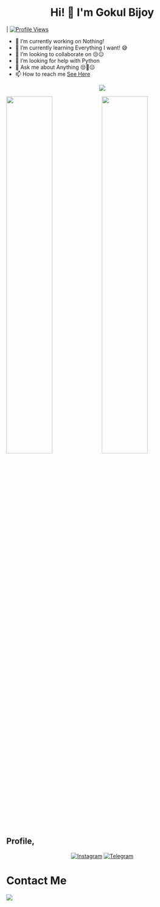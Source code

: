 ## <h1 align="center">Hi! 👋 I'm Gokul Bijoy</h1> |  [![Profile Views](https://komarev.com/ghpvc/?username=AsmSafone&style=for-the-badge)](https://github.com/gokulbijoy-here)

- 🔭 I’m currently working on Nothing!
- 🌱 I’m currently learning Everything I want! 😅
- 👯 I’m looking to collaborate on 😒😑
- 🤔 I’m looking for help with Python
- 💬 Ask me about Anything 😒🤖😑
- 📫 How to reach me [See Here](https://gokulbijoy2@gmail.com)

<p align="center">
  <a href="https://t.me/telegram.dog/carlmax_here"><img src="https://user-images.githubusercontent.com/77770753/117139498-f081c400-adc9-11eb-9aaf-f895a54ecc67.gif"></a>
    </p>
       <img
        width="49%"
        src="https://github-readme-stats.vercel.app/api?username=gokulbijoy-here&count_private=true&include_all_commits=true&show_icons=true&theme=tokyonight&custom_title=GitHub+Stats"
    />
    <img
        width="49%"
        src="https://github-readme-streak-stats.herokuapp.com?user=gokulbijoy-here&theme=tokyonight"
    />
</p>
<h3>

## Profile,
<p align="center">
<a href="https://www.instagram.com/gokulbijoy.in"><img alt="Instagram" src="https://img.shields.io/badge/Gokul Bijoy-%23E4405F.svg?&style=for-the-badge&logo=Instagram&logoColor=white"/></a>
<a href="https://t.me/gokulbijoy"><img alt="Telegram" src="https://img.shields.io/badge/Gokul Bijoy-2CA5E0?style=for-the-badge&logo=telegram&logoColor=white"/></a>
</p>

# Contact Me

<a href="https://t.me/gokulbijoy"><img src="https://img.shields.io/badge/Telegram-2CA5E0?style=for-the-badge&logo=telegram&logoColor=white"></a>
                                                                                                                                       

